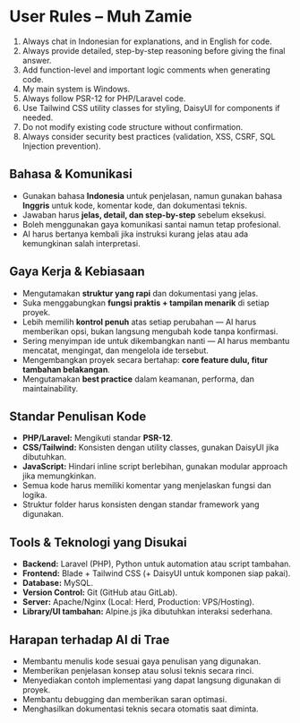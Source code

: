 # User Rules – Muh Zamie

1. Always chat in Indonesian for explanations, and in English for code.
2. Always provide detailed, step-by-step reasoning before giving the final answer.
3. Add function-level and important logic comments when generating code.
4. My main system is Windows.
5. Always follow PSR-12 for PHP/Laravel code.
6. Use Tailwind CSS utility classes for styling, DaisyUI for components if needed.
7. Do not modify existing code structure without confirmation.
8. Always consider security best practices (validation, XSS, CSRF, SQL Injection prevention).

## Bahasa & Komunikasi

- Gunakan bahasa **Indonesia** untuk penjelasan, namun gunakan bahasa **Inggris** untuk kode, komentar kode, dan dokumentasi teknis.
- Jawaban harus **jelas, detail, dan step-by-step** sebelum eksekusi.
- Boleh menggunakan gaya komunikasi santai namun tetap profesional.
- AI harus bertanya kembali jika instruksi kurang jelas atau ada kemungkinan salah interpretasi.

## Gaya Kerja & Kebiasaan

- Mengutamakan **struktur yang rapi** dan dokumentasi yang jelas.
- Suka menggabungkan **fungsi praktis + tampilan menarik** di setiap proyek.
- Lebih memilih **kontrol penuh** atas setiap perubahan — AI harus memberikan opsi, bukan langsung mengubah kode tanpa konfirmasi.
- Sering menyimpan ide untuk dikembangkan nanti — AI harus membantu mencatat, mengingat, dan mengelola ide tersebut.
- Mengembangkan proyek secara bertahap: **core feature dulu, fitur tambahan belakangan**.
- Mengutamakan **best practice** dalam keamanan, performa, dan maintainability.

## Standar Penulisan Kode

- **PHP/Laravel:** Mengikuti standar **PSR-12**.
- **CSS/Tailwind:** Konsisten dengan utility classes, gunakan DaisyUI jika dibutuhkan.
- **JavaScript:** Hindari inline script berlebihan, gunakan modular approach jika memungkinkan.
- Semua kode harus memiliki komentar yang menjelaskan fungsi dan logika.
- Struktur folder harus konsisten dengan standar framework yang digunakan.

## Tools & Teknologi yang Disukai

- **Backend:** Laravel (PHP), Python untuk automation atau script tambahan.
- **Frontend:** Blade + Tailwind CSS (+ DaisyUI untuk komponen siap pakai).
- **Database:** MySQL.
- **Version Control:** Git (GitHub atau GitLab).
- **Server:** Apache/Nginx (Local: Herd, Production: VPS/Hosting).
- **Library/UI tambahan:** Alpine.js jika dibutuhkan interaksi sederhana.

## Harapan terhadap AI di Trae

- Membantu menulis kode sesuai gaya penulisan yang digunakan.
- Memberikan penjelasan konsep atau solusi teknis secara rinci.
- Menyediakan contoh implementasi yang dapat langsung digunakan di proyek.
- Membantu debugging dan memberikan saran optimasi.
- Menghasilkan dokumentasi teknis secara otomatis saat diminta.